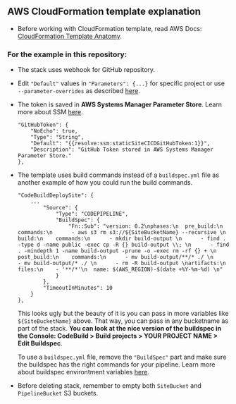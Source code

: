 ## AWS CloudFormation template explanation

- Before working with CloudFormation template, read AWS Docs: [CloudFormation Template Anatomy](https://docs.aws.amazon.com/AWSCloudFormation/latest/UserGuide/template-anatomy.html).

### For the example in this repository:

- The stack uses webhook for GitHub repository.
- Edit `"Default"` values in `"Parameters": {...}` for specific project or use `--parameter-overrides` as described [here](https://docs.aws.amazon.com/cli/latest/reference/cloudformation/deploy/index.html).
- The token is saved in **AWS Systems Manager Parameter Store**. Learn more about SSM [here](https://aws.amazon.com/blogs/mt/using-aws-systems-manager-parameter-store-secure-string-parameters-in-aws-cloudformation-templates/).
    ```
    "GitHubToken": {
        "NoEcho": true,
        "Type": "String",
        "Default": "{{resolve:ssm:staticSiteCICDGitHubToken:1}}",
        "Description": "GitHub Token stored in AWS Systems Manager Parameter Store."
    },
    ```
- The template uses build commands instead of a `buildspec.yml` file as another example of how you could run the build commands.
    ```
    "CodeBuildDeploySite": {
        ...
            "Source": {
                "Type": "CODEPIPELINE",
                "BuildSpec": {
                    "Fn::Sub": "version: 0.2\nphases:\n  pre_build:\n    commands:\n      - aws s3 rm s3://${SiteBucketName} --recursive \n  build:\n    commands:\n      - mkdir build-output \n      - find . -type d -name public -exec cp -R {} build-output \\; \n      - find . -mindepth 1 -name build-output -prune -o -exec rm -rf {} + \n  post_build:\n    commands:\n      - mv build-output/**/* ./ \n      - mv build-output/* ./ \n      - rm -R build-output \nartifacts:\n  files:\n    - '**/*'\n  name: $(AWS_REGION)-$(date +%Y-%m-%d) \n"
                }
            },
            "TimeoutInMinutes": 10
        }
    },
    ```
    This looks ugly but the beauty of it is you can pass in more variables like `${SiteBucketName}` above. That way, you can pass in any bucketname as part of the stack. **You can look at the nice version of the buildspec in the Console: CodeBuild > Build projects > YOUR PROJECT NAME > Edit Buildspec**.
    
    To use a `buildspec.yml` file, remove the `"BuildSpec"` part and make sure the buildspec has the right commands for your pipeline. Learn more about buildspec environtment variables [here](https://docs.aws.amazon.com/codebuild/latest/userguide/build-env-ref-env-vars.html).
- Before deleting stack, remember to empty both `SiteBucket` and `PipelineBucket` S3 buckets.
